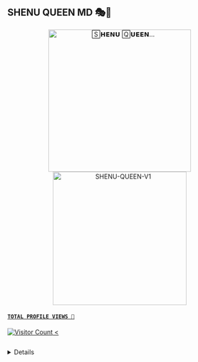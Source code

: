 ##   SHENU QUEEN MD 🎭🧙
<p align="center">  
  <a href="tiktok.com/@shenu_status21">
  <p align="center">
<img src="./Android/database/K.Prabhasha.gif" alt="🅂𝗛𝗘𝗡𝗨 🅀𝗨𝗘𝗘𝗡..." width="320"/>
    <img alt="SHENU-QUEEN-V1" height="300" src="https://telegra.ph/file/daa9647f2139e462e4316.jpg">
  
#### ```TOTAL PROFILE VIEWS 🧚```
![Visitor Count](https://profile-counter.glitch.me/CYBER-THUSHAN/count.svg) 
<













<p align="center">
  <a href="#"><img src="http://readme-typing-svg.herokuapp.com?color=d1fa02&center=true&vCenter=true&multiline=false&lines=𝙃𝙊𝙒+𝘾𝘼𝙉+𝙃𝙀𝙇𝙋+𝙔𝙊𝙐  👩‍🔧" alt="">
</p>









<details>
<summary>HERAOKU DEPLY CLICK HEARE 🔰</summary>
<p align="center">
  <a href="#"><img src="http://readme-typing-svg.herokuapp.com?color=d1fa02&center=true&vCenter=true&multiline=false&lines=HERAOKU+DEPLY+SHENU+QUEEN" alt="">
</p>











<details>
<summary>RELLWEY DEPLY CLICK HEARE 🔰</summary>
<p align="center">
  <a href="#"><img src="http://readme-typing-svg.herokuapp.com?color=d1fa02&center=true&vCenter=true&multiline=false&lines=RELLWEY+DEPLY+SHENU+QUEEN" alt="">
</p>
##  CAMING SOON

    
    
    
    
    
    
  
  
  
  
##  <details>
<summary>RELLIT DEPLY CLICK HEARE 🔰</summary>
<p align="center">
  <a href="#"><img src="http://readme-typing-svg.herokuapp.com?color=d1fa02&center=true&vCenter=true&multiline=false&lines=REPLIT+DEPLY+SHENU+QUEEN" alt="">
</p>







## 🔰ඔබට ඉතමත් ලෙසියෙන් සද ගත හැකි WAHTSAPP BOT වරයෙකි 
